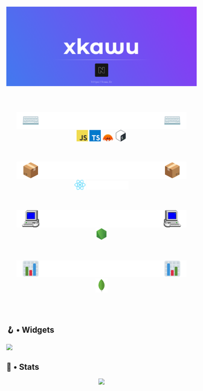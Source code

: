 <a href="https://github.com/xkawu"><img src="https://raw.githubusercontent.com/xkawu/xkawu/main/src/images/cool_banner.png"></a>
<!-- --->
<br>
<br>
<br>
<!-- --->
<div align="center">
	<!-- languages --->
	<a href="https://github.com/xkawu"><img src="https://raw.githubusercontent.com/xkawu/xkawu/main/src/images/subcats/languages.png"></a>
	<div>
		<a title="Javascript" href="https://devdocs.io/javascript/"><img width="30" src="https://raw.githubusercontent.com/xkawu/xkawu/main/src/images/subcats/items/languages/js.png"></a>
		<a title="Typescript" href="https://www.typescriptlang.org/"><img width="30" src="https://raw.githubusercontent.com/xkawu/xkawu/main/src/images/subcats/items/languages/ts.png"></a>
		<a title="Rust" href="https://www.rust-lang.org/"><img width="30" src="https://raw.githubusercontent.com/xkawu/xkawu/main/src/images/subcats/items/languages/rust.png"></a>
		<a title="Bash" href="https://en.wikipedia.org/wiki/Bash_(Unix_shell)"><img width="30" src="https://raw.githubusercontent.com/xkawu/xkawu/main/src/images/subcats/items/languages/bash.png"></a>
	</div>
	<!-- --->
	<br>
	<br>
	<br>
	<!-- frameworks --->
	<a href="https://github.com/xkawu"><img src="https://raw.githubusercontent.com/xkawu/xkawu/main/src/images/subcats/frameworks.png"></a>
	<div>
		<a title="React" href="https://reactjs.org/"><img width="30" src="https://raw.githubusercontent.com/xkawu/xkawu/main/src/images/subcats/items/frameworks/react.png"></a>
		<a title="NextJS" href="https://nextjs.org/"><img width="110" height="" src="https://raw.githubusercontent.com/xkawu/xkawu/main/src/images/subcats/items/frameworks/next.png"></a>
	</div>
 	<!-- --->
	<br>
	<br>
	<br>
	<!-- environments --->
	<a href="https://github.com/xkawu"><img src="https://raw.githubusercontent.com/xkawu/xkawu/main/src/images/subcats/environments.png"></a>
	<div>
		<a title="NodeJS" href="https://nodejs.org/"><img width="30" src="https://raw.githubusercontent.com/xkawu/xkawu/main/src/images/subcats/items/environments/nodejs.png"></a>
	</div>
	<!-- --->
	<br>
	<br>
	<br>
	<!-- databases --->
	<a href="https://github.com/xkawu"><img src="https://raw.githubusercontent.com/xkawu/xkawu/main/src/images/subcats/databases.png"></a>
	<div>
		<a title="MongoDB" href="https://www.mongodb.com/"><img width="30" src="https://raw.githubusercontent.com/xkawu/xkawu/main/src/images/subcats/items/databases/mongodb.png"></a>
	</div>
</div>

<!-- --->
<br>
<br>
<br>
<!-- --->

## 🪝 • Widgets
<a href="https://github.com/xkawu"><img src="https://lanyard.cnrad.dev/api/445718215138607114"></a>

## 🎈 • Stats
<div align="center">
	<a href="https://github.com/xkawu"><img src="https://profile-counter.glitch.me/levraiKawu/count.svg"></a>
</div>
